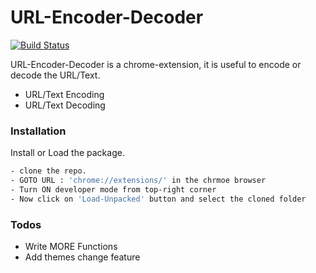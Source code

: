 # URL-Encoder-Decoder

[![Build Status](https://travis-ci.org/joemccann/dillinger.svg?branch=master)](https://travis-ci.org/joemccann/dillinger)

URL-Encoder-Decoder is a chrome-extension, it is useful to encode or decode the URL/Text.

  - URL/Text Encoding
  - URL/Text Decoding


### Installation

Install or Load the package.

```sh
- clone the repo.
- GOTO URL : 'chrome://extensions/' in the chrmoe browser
- Turn ON developer mode from top-right corner
- Now click on 'Load-Unpacked' button and select the cloned folder
```

### Todos

 - Write MORE Functions
 - Add themes change feature
